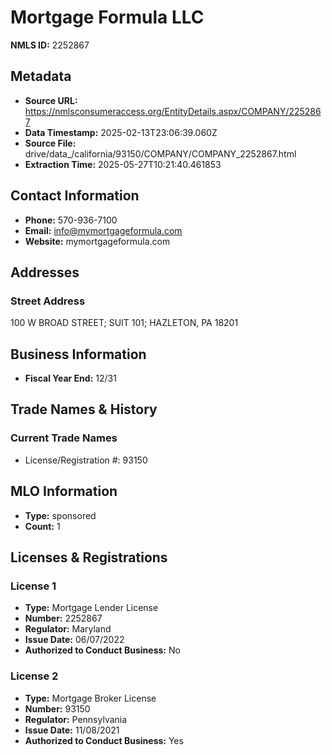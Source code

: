 # Mortgage Formula LLC

**NMLS ID:** 2252867

## Metadata
- **Source URL:** https://nmlsconsumeraccess.org/EntityDetails.aspx/COMPANY/2252867
- **Data Timestamp:** 2025-02-13T23:06:39.060Z
- **Source File:** drive/data_/california/93150/COMPANY/COMPANY_2252867.html
- **Extraction Time:** 2025-05-27T10:21:40.461853

## Contact Information
- **Phone:** 570-936-7100
- **Email:** info@mymortgageformula.com
- **Website:** mymortgageformula.com

## Addresses
### Street Address
100 W BROAD STREET; SUIT 101; HAZLETON, PA 18201

## Business Information
- **Fiscal Year End:** 12/31

## Trade Names & History
### Current Trade Names
- License/Registration #: 93150

## MLO Information
- **Type:** sponsored
- **Count:** 1

## Licenses & Registrations

### License 1
- **Type:** Mortgage Lender License
- **Number:** 2252867
- **Regulator:** Maryland
- **Issue Date:** 06/07/2022
- **Authorized to Conduct Business:** No

### License 2
- **Type:** Mortgage Broker License
- **Number:** 93150
- **Regulator:** Pennsylvania
- **Issue Date:** 11/08/2021
- **Authorized to Conduct Business:** Yes
